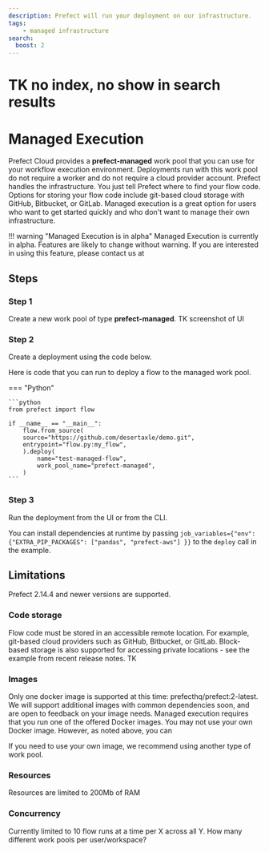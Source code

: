 ```yaml
---
description: Prefect will run your deployment on our infrastructure.
tags:
    - managed infrastructure
search:
  boost: 2
---
```


# TK no index, no show in search results

# Managed Execution

Prefect Cloud provides a **prefect-managed** work pool that you can use for your workflow execution environment.
Deployments run with this work pool do not require a worker and do not require a cloud provider account.
Prefect handles the infrastructure.
You just tell Prefect where to find your flow code.
Options for storing your flow code include git-based cloud storage with GitHub, Bitbucket, or GitLab.
Managed execution is a great option for users who want to get started quickly and who don't want to manage their own infrastructure.

!!! warning "Managed Execution is in alpha"
    Managed Execution is currently in alpha.
    Features are likely to change without warning.
    If you are interested in using this feature, please contact us at []()

## Steps

### Step 1

Create a new work pool of type **prefect-managed**.
TK screenshot of UI

### Step 2

Create a deployment using the code below.

Here is code that you can run to deploy a flow to the managed work pool.

=== "Python"

    ```python
    from prefect import flow

    if __name__ == "__main__":
        flow.from_source(
        source="https://github.com/desertaxle/demo.git",
        entrypoint="flow.py:my_flow",
        ).deploy(
            name="test-managed-flow",
            work_pool_name="prefect-managed",
        )
    ```

### Step 3

Run the deployment from the UI or from the CLI.

You can install dependencies at runtime by passing `job_variables={"env": {"EXTRA_PIP_PACKAGES": ["pandas", "prefect-aws"] }}` to the `deploy` call in the example.

## Limitations

Prefect 2.14.4 and newer versions are supported.

### Code storage

Flow code must be stored in an accessible remote location. For example, git-based cloud providers such as GitHub, Bitbucket, or GitLab.
Block-based storage is also supported for accessing private locations - see the example from recent release notes. TK

### Images

Only one docker image is supported at this time: prefecthq/prefect:2-latest.
We will support additional images with common dependencies soon, and are open to feedback on your image needs.
Managed execution requires that you run one of the offered Docker images.
You may not use your own Docker image.
However, as noted above, you can

If you need to use your own image, we recommend using another type of work pool.

### Resources

Resources are limited to 200Mb of RAM

### Concurrency

Currently limited to 10 flow runs at a time per X across all Y.
How many different work pools per user/workspace?

